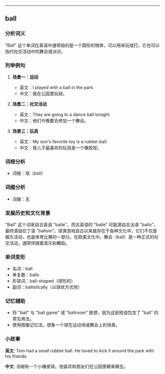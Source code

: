 
---------------
## ball
### 分析词义
"Ball" 这个单词在英语中通常指的是一个圆形的物体，可以用来玩或打。它也可以指代社交活动中的舞会或派对。

### 列举例句
1. **场景一：运动**
   - 英文：I played with a ball in the park.
   - 中文：我在公园里玩球。

2. **场景二：社交活动**
   - 英文：They are going to a dance ball tonight.
   - 中文：他们今晚要去参加一个舞会。

3. **场景三：玩具**
   - 英文：My son's favorite toy is a rubber ball.
   - 中文：我儿子最喜欢的玩具是一个橡胶球。

### 词根分析
- 词根：球（ball）

### 词缀分析
- 词缀：无

### 发展历史和文化背景
"Ball" 这个词来自古英语 "balle"，而古英语的 "balle" 可能源自古法语 "ballo"，最终源自拉丁语 "ballum"。球类游戏自古以来就存在于各种文化中，它们不仅是娱乐活动，也是体育比赛的一部分。在欧美文化中，舞会（ball）是一种正式的社交活动，通常伴随着音乐和舞蹈。

### 单词变形
- 名词：ball
- 单复数：balls
- 形容词：ball-shaped（球形的）
- 副词：ballistically（以球状方式地）

### 记忆辅助
- 将 "ball" 与 "ball game" 或 "ballroom" 联想，因为这些短语包含了 "ball" 的常见用法。
- 使用图像记忆法，想象一个球在运动场或舞会上的场景。

### 小故事
**英文**:
Tom had a small rubber ball. He loved to kick it around the park with his friends.

**中文**:
汤姆有一个小橡皮球。他喜欢和朋友们在公园里踢来踢去。

